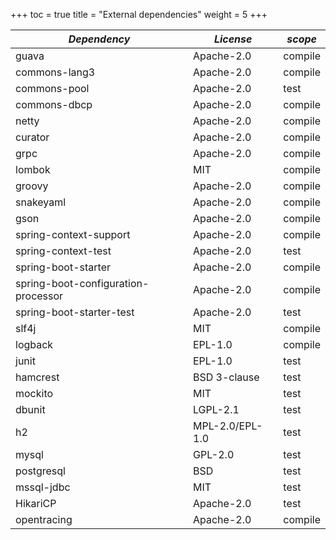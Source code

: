 +++
toc = true
title = "External dependencies"
weight = 5
+++

| *Dependency*                        | *License*       | *scope*   |
| ----------------------------------- | --------------- | --------- |
| guava                               | Apache-2.0      | compile   |
| commons-lang3                       | Apache-2.0      | compile   |
| commons-pool                        | Apache-2.0      | test      |
| commons-dbcp                        | Apache-2.0      | compile   |
| netty                               | Apache-2.0      | compile   |
| curator                             | Apache-2.0      | compile   |
| grpc                                | Apache-2.0      | compile   |
| lombok                              | MIT             | compile   |
| groovy                              | Apache-2.0      | compile   |
| snakeyaml                           | Apache-2.0      | compile   |
| gson                                | Apache-2.0      | compile   |
| spring-context-support              | Apache-2.0      | compile   |
| spring-context-test                 | Apache-2.0      | test      |
| spring-boot-starter                 | Apache-2.0      | compile   |
| spring-boot-configuration-processor | Apache-2.0      | compile   |
| spring-boot-starter-test            | Apache-2.0      | test      |
| slf4j                               | MIT             | compile   |
| logback                             | EPL-1.0         | compile   |
| junit                               | EPL-1.0         | test      |
| hamcrest                            | BSD 3-clause    | test      |
| mockito                             | MIT             | test      |
| dbunit                              | LGPL-2.1        | test      |
| h2                                  | MPL-2.0/EPL-1.0 | test      |
| mysql                               | GPL-2.0         | test      |
| postgresql                          | BSD             | test      |
| mssql-jdbc                          | MIT             | test      |
| HikariCP                            | Apache-2.0      | test      |
| opentracing                         | Apache-2.0      | compile   |
